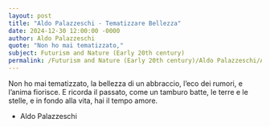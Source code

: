 ```yaml
---
layout: post
title: "Aldo Palazzeschi - Tematizzare Bellezza"
date: 2024-12-30 12:00:00 -0000
author: Aldo Palazzeschi
quote: "Non ho mai tematizzato,"
subject: Futurism and Nature (Early 20th century)
permalink: /Futurism and Nature (Early 20th century)/Aldo Palazzeschi/Aldo Palazzeschi - Tematizzare Bellezza
---
```


Non ho mai tematizzato,
la bellezza di un abbraccio,
l’eco dei rumori, 
e l’anima fiorisce.
E ricorda il passato,
come un tamburo batte,
le terre e le stelle,
e in fondo alla vita,
hai il tempo amore.

- Aldo Palazzeschi
